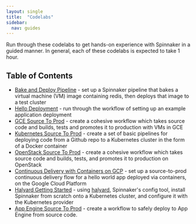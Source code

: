 ```yaml
---
layout: single
title:  "Codelabs"
sidebar:
  nav: guides
---
```


Run through these codelabs to get hands-on experience with Spinnaker in a guided manner. In general, each of these codelabs is expected to take 1 hour.

## Table of Contents

* [Bake and Deploy Pipeline](./bake-and-deploy-pipeline) - set up a Spinnaker pipeline that bakes a virtual machine (VM) image containing redis, then deploys that image to a test cluster
* [Hello Deployment](./hello-deployment) - run through the workflow of setting up an example application deployment 
* [GCE Source To Prod](./gce-source-to-prod) - create a cohesive workflow which takes source code and builds, tests and promotes it to production with VMs in GCE
* [Kubernetes Source To Prod](./kubernetes-source-to-prod) - create a set of basic pipelines for deploying code from a Github repo to a Kubernetes cluster in the form of a Docker container
* [OpenStack Source To Prod](./openstack-source-to-prod) - create a cohesive workflow which takes source code and builds, tests, and promotes it to production on OpenStack
* [Continuous Delivery with Containers on GCP](./gcp-kubernetes-source-to-prod) - set up a source-to-prod continuous delivery flow for a hello world app deployed via containers, on the Google Cloud Platform
* [Halyard Getting Started](./halyard-getting-started) - using [halyard](/setup/install/halyard/), Spinnaker's config tool, install Spinnaker from scratch onto a Kubernetes cluster, and configure it with the Kubernetes provider
* [App Engine Source To Prod](./appengine-source-to-prod) - create a workflow to safely deploy to App Engine from source code.

